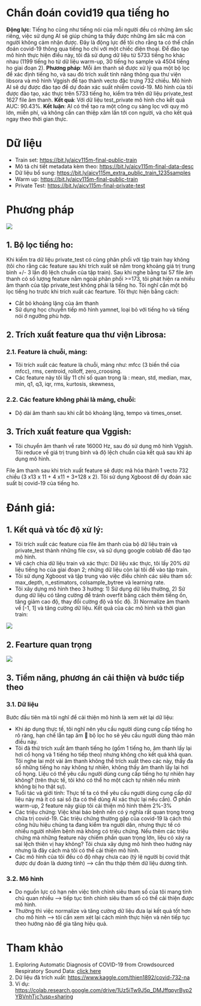 # Chẩn đoán covid19 qua tiếng ho

 **Động lực**: Tiếng ho cũng như tiếng nói của mỗi người đều có những âm sắc riêng, việc sử dụng AI sẽ giúp chúng ta thấy được những âm sắc mà con người không cảm nhận được. Đây là động lực để tôi cho rằng ta có thể chẩn đoán covid-19 thông qua tiếng ho chỉ với một chiếc điện thoại. Để đào tạo mô hình thực hiện điều này, tôi đã sử dụng dữ liệu từ 5733 tiếng ho khác nhau (1199 tiếng ho từ dữ liệu warm-up, 30 tiếng ho sample và 4504 tiếng ho giai đoạn 2). **Phương pháp**: Mỗi âm thanh sẽ được xử lý qua một bộ lọc để xác định tiếng ho, và sau đó trích xuất tính năng thông qua thư viện libsora và mô hình Vggish để tạo thành vecto đặc trưng 732 chiều. Mô hình AI sẽ dự được đào tạo để dự đoán xác suất nhiễm covid-19. Mô hình của tôi được đào tạo, xác thực trên 5733 tiếng ho, kiểm tra trên dữ liệu private_test 1627 file âm thanh. **Kết quả**: Với dữ liệu test_private mô hình cho kết quả AUC: 90.43%. **Kết luận**: AI có thể tạo ra một công cụ sàng lọc với quy mô lớn, miễn phí, và không cần can thiệp xâm lấn tới con người, và cho kết quả ngay theo thời gian thực.

 # Dữ liệu

 - Train set: https://bit.ly/aicv115m-final-public-train
 - Mô tả chi tiết metadata kèm theo: https://bit.ly/aicv115m-final-data-desc
 - Dữ liệu bổ sung: https://bit.ly/aicv115m_extra_public_train_1235samples
 - Warm up: https://bit.ly/aicv115m-final-public-train
 - Private Test: https://bit.ly/aicv115m-final-private-test

# Phương pháp

<img src = 'https://i.imgur.com/JgfOy19.jpg'>

 ## 1.	Bộ lọc tiếng ho:
   Khi kiểm tra dữ liệu private_test có cùng phân phối với tập train hay không (tôi cho rằng các feature sau khi trích xuất sẽ nằm trong khoảng giá trị trung bình +/- 3 lần độ lệch chuẩn của tập train). Sau khi nghe bằng tai 57 file âm thanh có số lượng feature nằm ngoài phân phối >=173, tôi phát hiện ra nhiều âm thanh của tập private_test không phải là tiếng ho. Tôi nghĩ cần một bộ lọc tiếng ho trước khi trích xuất các fearture. Tôi thực hiện bằng cách:
-	Cắt bỏ khoảng lặng của âm thanh
-	Sử dụng học chuyển tiếp mô hình yamnet, loại bỏ với tiếng ho và tiếng nói ở ngưỡng phù hợp.
## 2.	Trích xuất feature qua thư viện Librosa:
### 2.1.	Feature là chuỗi, mảng:
-	Tôi trích xuất các feature là chuỗi, mảng như: mfcc (3 biến thể của mfcc), rms, centroid, rolloff, zero_croosing.
-	Các feature này tôi lấy 11 chỉ số quan trọng là : mean, std, median, max, min, q1, q3, iqr, rms, kurtosis, skewness,
### 2.2.	Các feature không phải là mảng, chuỗi:
-	Dộ dài âm thanh sau khi cắt bỏ khoảng lặng, tempo và  times_onset.
## 3.	Trích xuất feature qua Vggish:
-	Tôi chuyển âm thanh về rate 16000 Hz, sau đó sử dụng mô hình Vggish. Tôi reduce về giá trị trung bình và độ lệch chuẩn của kết quả sau khi áp dụng mô hình.

File âm thanh sau khi trích xuất feature sẽ được mã hóa thành 1 vecto 732 chiều (3 x13 x 11 + 4 x11 + 3+128 x 2). Tôi sử dụng Xgboost để dự đoán xác suất bị covid-19 của tiếng ho.

# Đánh giá:
## 1.	Kết quả và tốc độ xử lý:
-	Tôi trích xuất các feature của file âm thanh của bộ dữ liệu train và private_test thành những file csv, và sử dụng google coblab để đào tạo mô hình.
-	Về cách chia dữ liệu train và xác thực: Dữ liệu xác thực, tôi lấy 20% dữ liệu tiếng ho của giai đoạn 2; những dữ liệu còn lại tôi để vào tập train.
-	Tôi sử dụng Xgboost và tập trung vào việc điều chỉnh các siêu tham số: max_depth, n_estimators, colsample_bytree và learning rate.
-	Tôi xây dựng mô hình theo 3 hướng: 1) Sử dụng dữ liệu thường, 2) Sử dụng dữ liệu có tăng cường để tránh overfit bằng cách thêm tiếng ồn, tăng giảm cao độ, thay đổi cường độ và tốc độ. 3) Normalize âm thanh về [-1, 1] và tăng cường dữ liệu. Kết quả của các mô hình và thời gian train:
<img src = 'https://i.imgur.com/3a7b96m.jpg'>

## 2. Fearture quan trọng

<img src = 'https://i.imgur.com/1tca6Gy.jpg'>

## 3.	Tiềm năng, phương án cải thiện và bước tiếp theo
### 3.1.	Dữ liệu
Bước đầu tiên mà tôi nghĩ để cải thiện mô hình là xem xét lại dữ liệu:
-	Khi áp dụng thực tế, tôi nghĩ nên yêu cầu người dùng cung cấp tiếng ho rõ ràng, hạn chế lẫn tạp âm  bộ lọc ho sẽ yêu cầu người dùng thảo mãn điều này.
-	Tôi đã thử trích xuất âm thanh tiếng ho (gồm 1 tiếng ho, âm thanh lấy lại hơi cổ họng và 1 tiếng ho tiếp theo) nhưng không cho kết quả khả quan. Tôi nghe lai một vài âm thanh không thể trích xuất theo các này, thấy đa số những tiếng ho này không tự nhiên, không thấy âm thanh lấy lại hơi cổ họng. Liệu có thể yêu cầu người dùng cung cấp tiếng ho tự nhiên hay không? (trên thực tế, tôi khó có thể ho một cách tự nhiên nếu mình không bị ho thật sự).
-	Tuổi tác và giới tính: Thực tế ta có thể yêu cầu người dùng cung cấp dữ liệu này mà ít có sai số (ta có thể dùng AI xác thực lại nếu cần). Ở phần warm-up, 2 feature này giúp tôi cải thiện mô hình thêm 2%-3%
-	Các triệu chứng: Việc khai báo bệnh nền có ý nghĩa rất quan trọng trong chữa trị covid-19. Các triệu chứng thường gặp của covid-19 là cách thủ công hữu hiệu chúng ta đang kiểm tra người dân, nhưng thực tế có nhiều người nhiễm bệnh mà không có triệu chứng. Nếu thêm các triệu chứng mà những feature này chiếm phần quan trọng lớn, liệu có xảy ra sai lệch thiên vị hay không? Tôi chưa xây dựng mô hình theo hướng này nhưng là đây cách mà tôi có thể cải thiện mô hình.
-	Các mô hình của tôi đều có độ nhạy chưa cao (tỷ lệ người bị covid thật được dự đoán là dương tính) --> cần thu thập thêm dữ liệu dương tính.
### 3.2.	Mô hình
-	Do nguồn lực có hạn nên việc tinh chỉnh siêu tham số của tôi mang tính chủ quan nhiều --> tiếp tục tinh chỉnh siêu tham số có thể cải thiện được mô hình.
-	Thường thì việc normalize và tăng cường dữ liệu đưa lại kết quả tốt hơn cho mô hình --> tôi cần xem xét lại cách mình thực hiện và nên tiếp tục theo hướng nào để gia tăng hiệu quả.

# Tham khảo
1. Exploring Automatic Diagnosis of COVID-19 from Crowdsourced Respiratory Sound Data: [click here](https://arxiv.org/abs/2006.05919)
2. Dữ liệu đã trích xuất: https://www.kaggle.com/thien1892/covid-732-na
3. Ví dụ: https://colab.research.google.com/drive/1Uz5iTw9J5p_DMJffqpyrByp2YBVnhTjc?usp=sharing